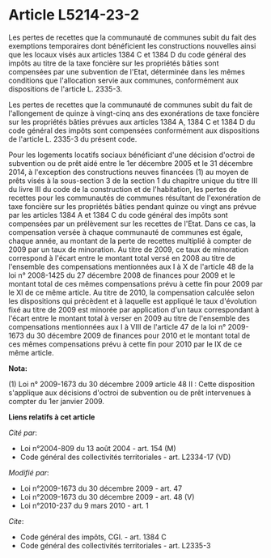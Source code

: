 # Article L5214-23-2

Les pertes de recettes que la communauté de communes subit du fait des exemptions temporaires dont bénéficient les
constructions nouvelles ainsi que les locaux visés aux articles 1384 C et 1384 D du code général des impôts au titre de la
taxe foncière sur les propriétés bâties sont compensées par une subvention de l'Etat, déterminée dans les mêmes conditions
que l'allocation servie aux communes, conformément aux dispositions de l'article L. 2335-3. 

Les pertes de recettes que la communauté de communes subit du fait de l'allongement de quinze à vingt-cinq ans des
exonérations de taxe foncière sur les propriétés bâties prévues aux articles 1384 A, 1384 C et 1384 D du code général des
impôts sont compensées conformément aux dispositions de l'article L. 2335-3 du présent code. 

Pour les logements locatifs sociaux bénéficiant d'une décision d'octroi de subvention ou de prêt aidé entre le 1er décembre
2005 et le 31 décembre 2014, à l'exception des constructions neuves financées (1) au moyen de prêts visés à la sous-section 3
de la section 1 du chapitre unique du titre III du livre III du code de la construction et de l'habitation, les pertes de
recettes pour les communautés de communes résultant de l'exonération de taxe foncière sur les propriétés bâties pendant
quinze ou vingt ans prévue par les articles 1384 A et 1384 C du code général des impôts sont compensées par un prélèvement
sur les recettes de l'Etat. Dans ce cas, la compensation versée à chaque communauté de communes est égale, chaque année, au
montant de la perte de recettes multiplié à compter de 2009 par un taux de minoration. Au titre de 2009, ce taux de
minoration correspond à l'écart entre le montant total versé en 2008 au titre de l'ensemble des compensations mentionnées aux
I à X de l'article 48 de la loi n° 2008-1425 du 27 décembre 2008 de finances pour 2009 et le montant total de ces mêmes
compensations prévu à cette fin pour 2009 par le XI de ce même article. Au titre de 2010, la compensation calculée selon les
dispositions qui précèdent et à laquelle est appliqué le taux d'évolution fixé au titre de 2009 est minorée par application
d'un taux correspondant à l'écart entre le montant total à verser en 2009 au titre de l'ensemble des compensations
mentionnées aux I à VIII de l'article 47 de la loi n° 2009-1673 du 30 décembre 2009 de finances pour 2010 et le montant total
de ces mêmes compensations prévu à cette fin pour 2010 par le IX de ce même article.

**Nota:**

(1) Loi n° 2009-1673 du 30 décembre 2009 article 48 II : Cette disposition s'applique aux décisions d'octroi de subvention ou
de prêt intervenues à compter du 1er janvier 2009.

**Liens relatifs à cet article**

_Cité par_:

  - Loi n°2004-809 du 13 août 2004 - art. 154 (M)
  - Code général des collectivités territoriales - art. L2334-17 (VD)

_Modifié par_:

  - Loi n°2009-1673 du 30 décembre 2009 - art. 47
  - Loi n°2009-1673 du 30 décembre 2009 - art. 48 (V)
  - Loi n°2010-237 du 9 mars 2010 - art. 1

_Cite_:

  - Code général des impôts, CGI. - art. 1384 C
  - Code général des collectivités territoriales - art. L2335-3
